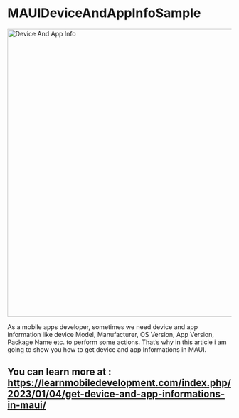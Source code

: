 # MAUIDeviceAndAppInfoSample

<img width="648" alt="Device And App Info" src="https://user-images.githubusercontent.com/48187633/210621316-1d3034c1-e2d5-4bd8-874f-9416c7f7fd96.png">

As a mobile apps developer, sometimes we need device and app information like device Model, Manufacturer, OS Version, App Version, Package Name etc. to perform some actions. That’s why in this article i am going to show you how to get device and app Informations in MAUI.

## You can learn more at : https://learnmobiledevelopment.com/index.php/2023/01/04/get-device-and-app-informations-in-maui/
